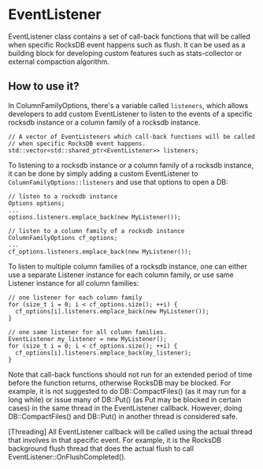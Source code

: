 # EventListener
EventListener class contains a set of call-back functions that will be called when specific RocksDB event happens such as flush.  It can be used as a building block for developing custom features such as stats-collector or external compaction algorithm.

## How to use it?
In ColumnFamilyOptions, there's a variable called `listeners`, which allows developers to add custom EventListener to listen to the events of a specific rocksdb instance or a column family of a rocksdb instance.

    // A vector of EventListeners which call-back functions will be called
    // when specific RocksDB event happens.
    std::vector<std::shared_ptr<EventListener>> listeners;

To listening to a rocksdb instance or a column family of a rocksdb instance, it can be done by simply adding a custom EventListener to `ColumnFamilyOptions::listeners` and use that options to open a DB:

    // listen to a rocksdb instance
    Options options;
    ...
    options.listeners.emplace_back(new MyListener());

    // listen to a column family of a rocksdb instance
    ColumnFamilyOptions cf_options;
    ...
    cf_options.listeners.emplace_back(new MyListener());

To listen to multiple column families of a rocksdb instance, one can either use a separate Listener instance for each column family, or use same Listener instance for all column families:

    // one listener for each column family
    for (size_t i = 0; i < cf_options.size(); ++i) {
      cf_options[i].listeners.emplace_back(new MyListener());
    }

    // one same listener for all column families.
    EventListener my_listener = new MyListener();
    for (size_t i = 0; i < cf_options.size(); ++i) {
      cf_options[i].listeners.emplace_back(my_listener);
    }


Note that call-back functions should not run for an extended period of time before the function returns, otherwise RocksDB may be blocked.  For example, it is not suggested to do DB::CompactFiles() (as it may run for a long while) or issue many of DB::Put() (as Put may be blocked in certain cases) in the same thread in the EventListener callback.  However, doing DB::CompactFiles() and DB::Put() in another thread is considered safe.

[Threading] All EventListener callback will be called using the actual thread that involves in that specific event.   For example, it is the RocksDB background flush thread that does the actual flush to call EventListener::OnFlushCompleted().
